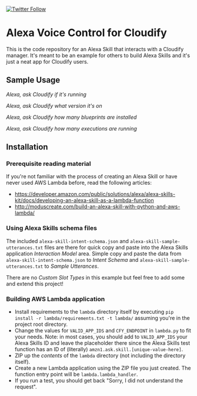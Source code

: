 [![Twitter Follow](https://img.shields.io/twitter/follow/espadrine.svg?style=social&label=Follow&nbsp;&#64;JoscorLLC)](https://twitter.com/JoscorLLC)

# Alexa Voice Control for Cloudify

This is the code repository for an Alexa Skill that interacts with a Cloudify manager. It's meant to
be an example for others to build Alexa Skills and it's just a neat app for Cloudify users.


## Sample Usage

*Alexa, ask Cloudify if it's running*

*Alexa, ask Cloudify what version it's on*

*Alexa, ask Cloudify how many blueprints are installed*

*Alexa, ask Cloudify how many executions are running*



## Installation

### Prerequisite reading material

If you're not familiar with the process of creating an Alexa Skill or have never used
AWS Lambda before, read the following articles:

* https://developer.amazon.com/public/solutions/alexa/alexa-skills-kit/docs/developing-an-alexa-skill-as-a-lambda-function
* http://moduscreate.com/build-an-alexa-skill-with-python-and-aws-lambda/


### Using Alexa Skills schema files

The included `alexa-skill-intent-schema.json` and `alexa-skill-sample-utterances.txt` files
are there for quick copy and paste into the Alexa Skills application
*Interaction Model* area. Simple copy and paste the data from
`alexa-skill-intent-schema.json` to *Intent Schema* and
`alexa-skill-sample-utterances.txt` to *Sample Utterances*.

There are no *Custom Slot Types* in this example but feel free to add some and extend
this project!


### Building AWS Lambda application

* Install requirements to the `lambda` directory itself by executing
  `pip install -r lambda/requirements.txt -t lambda/` assuming you're in the
  project root directory.
* Change the values for `VALID_APP_IDS` and `CFY_ENDPOINT` in `lambda.py` to
  fit your needs. Note: in most cases, you should add to `VALID_APP_IDS` your
  Alexa Skills ID and leave the placeholder there since the Alexa Skills
  test function has an ID of (literally) `amzn1.ask.skill.[unique-value-here]`.
* ZIP up the *contents* of the `lambda` directory (not including the directory itself).
* Create a new Lambda application using the ZIP file you just created. The function
  entry point will be `lambda.lambda_handler`.
* If you run a test, you should get back "Sorry, I did not understand the request".

